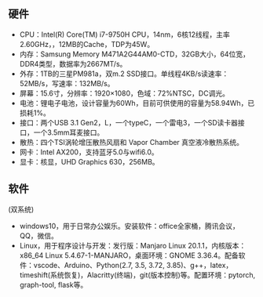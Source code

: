 ## 硬件

- CPU：Intel(R) Core(TM) i7-9750H CPU，14nm，6核12线程，主率2.60GHz，，12MB的Cache，TDP为45W。
- 内存：Samsung Memory M471A2G44AM0-CTD，32GB大小，64位宽，DDR4类型，数据率为2667MT/s。
- 外存：1TB的三星PM981a，双m.2 SSD接口。单线程4KB/s读速率：52MB/s，写速率：132MB/s。
- 屏幕：15.6寸，分辨率：1920×1080，色域：72%NTSC，DC调光。
- 电池：锂电子电池，设计容量为60Wh，目前可供使用的容量为58.94Wh，已损耗1%。
- 接口：两个USB 3.1 Gen2，L，一个typeC，一个雷电3，一个SD读卡器接口，一个3.5mm耳麦接口。
- 散热：四个TSI涡轮增压散热风扇和 Vapor Chamber 真空液冷散热系统。
- 网卡：Intel AX200，支持蓝牙5.0与wifi6.0。
- 显卡：核显，UHD Graphics 630，256MB。

## 软件

(双系统)

- windows10，用于日常办公娱乐。安装软件：office全家桶，腾讯会议，QQ，微信。
- Linux，用于程序设计与开发：发行版：Manjaro Linux 20.1.1，内核版本：x86_64 Linux 5.4.67-1-MANJARO，桌面环境：GNOME 3.36.4。配备软件：vscode、Arduino、Python(2.7, 3.5, 3.72, 3.85)、g++，latex，timeshift(系统恢复)，Alacritty(终端)，git(版本控制)等。配置环境：pytorch, graph-tool, flask等。